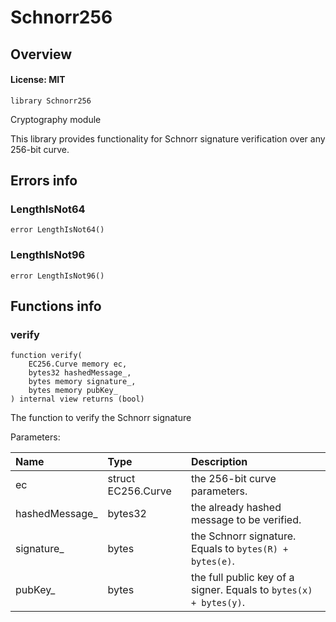 # Schnorr256

## Overview

#### License: MIT

```solidity
library Schnorr256
```

Cryptography module

This library provides functionality for Schnorr signature verification over any 256-bit curve.
## Errors info

### LengthIsNot64

```solidity
error LengthIsNot64()
```


### LengthIsNot96

```solidity
error LengthIsNot96()
```


## Functions info

### verify

```solidity
function verify(
    EC256.Curve memory ec,
    bytes32 hashedMessage_,
    bytes memory signature_,
    bytes memory pubKey_
) internal view returns (bool)
```

The function to verify the Schnorr signature


Parameters:

| Name           | Type               | Description                                                       |
| :------------- | :----------------- | :---------------------------------------------------------------- |
| ec             | struct EC256.Curve | the 256-bit curve parameters.                                     |
| hashedMessage_ | bytes32            | the already hashed message to be verified.                        |
| signature_     | bytes              | the Schnorr signature. Equals to `bytes(R) + bytes(e)`.           |
| pubKey_        | bytes              | the full public key of a signer. Equals to `bytes(x) + bytes(y)`. |
